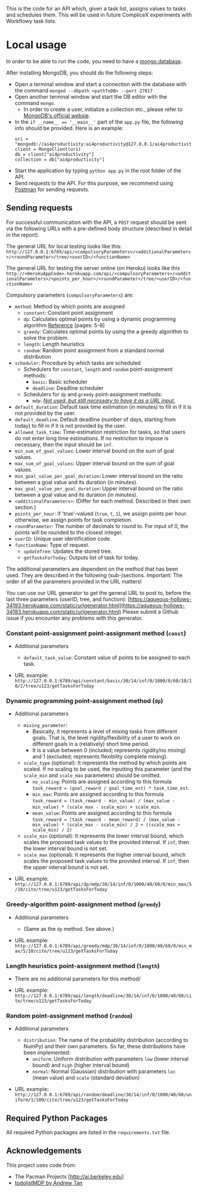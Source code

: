This is the code for an API which, given a task list, assigns values to tasks and schedules them. This will be used in future CompliceX experiments with Workflowy task lists.

# Local usage

In order to be able to run the code, you need to have a [mongo database](https://www.mongodb.com/).

After installing MongoDB, you should do the following steps:
- Open a terminal window and start a connection with the database with the command `mongod --dbpath <pathToDB> --port 27017`
- Open another terminal window and start the DB editor with the command `mongo`.
  - In order to create a user, initialize a collection etc., please refer to [MongoDB's official websie](https://www.mongodb.com/).
- In the `if __name__ == '__main__'` part of the `app.py` file, the following info should be provided. Here is an example:
    ```
    uri = "mongodb://ai4productivity:ai4productivity@127.0.0.1/ai4productivity"
    client = MongoClient(uri)
    db = client["ai4productivity"]
    collection = db["ai4productivity"]
    ```
- Start the application by typing `python app.py` in the root folder of the API.
- Send requests to the API. For this purpose, we recommend using [Postman](https://www.postman.com/) for sending requests.

## Sending requests

For successful communication with the API, a `POST` request should be sent via the following URLs with a pre-defined body structure (described in detail in the report).

The general URL for local testing looks like this: 
`http://127.0.0.1:6789/api/<compulsoryParameters>/<additionalParameters>/<roundParameter>/tree/<userID>/<functionName>`

The general URL for testing the server online (on Heroku) looks like this
`http://<HerokuAppCode>.herokuapp.com/api/<compulsoryParameters>/<additionalParameters>/<points_per_hour>/<roundParameter>/tree/<userID>/<functionName>`

Compulsory parameters (`compulsoryParameters`) are:
- `method`: Method by which points are assigned
    - `constant`: Constant point assignment
    - `dp`: Calculates optimal points by using a dynamic programming algorithm [Reference](http://www.cs.mun.ca/~kol/courses/2711-f13/dynprog.pdf) [pages: 5-8]
    - `greedy`: Calculates optimal points by using the a greedy algorithm to solve the problem. 
    - `length`: Length heuristics
    - `random`: Random point assignment from a standard normal distribution
- `scheduler`: Procedure by which tasks are scheduled
    - Schedulers for `constant`, `length` and `random` point-assignment methods:
        - `basic`: Basic scheduler
        - `deadline`: Deadline scheduler
    - Schedulers for `dp` and `greedy` point-assignment methods:
        - `mdp`: <i><u>Not used, but still necessary to have it as a URL input.</u></i>
- `default_duration`: Default task time estimation (in minutes) to fill in if it is not provided by the user.
- `default_deadline`: Default deadline (number of days, starting from today) to fill in if it is not provided by the user.
- `allowed_task_time`: Time-estimation restriction for tasks, so that users do not enter long time estimations. If no restriction to impose is necessary, then the input should be `inf`.
- `min_sum_of_goal_values`: Lower interval bound on the sum of goal values. 
- `max_sum_of_goal_values`: Upper interval bound on the sum of goal values.
- `min_goal_value_per_goal_duration`: Lower interval bound on the ratio between a goal value and its duration (in minutes).
- `max_goal_value_per_goal_duration`: Upper interval bound on the ratio between a goal value and its duration (in minutes).
- `<additionalParameters>`: (Differ for each method. Described in their own section.)
- `points_per_hour`: if 'true'-valued (`true`, `t`, `1`), we assign points per hour. otherwise, we assign points for task completion.
- `roundParameter`: The number of decimals to round to. For input of 0, the points will be rounded to the closest integer.
- `userID`: Unique user identification code.
- `functionName`: Type of request.
  - `updateTree`: Updates the stored tree.
  - `getTasksForToday`: Outputs list of task for today.

The additional parameters are dependent on the method that has been used. They are described in the following (sub-)sections. 
Important: The order of all the parameters provided in the URL matters!

You can use our URL generator to get the general URL to post to, before the last three parameters (userID, tree, and function): [https://aqueous-hollows-34193.herokuapp.com/static/urlgenerator.html](https://aqueous-hollows-34193.herokuapp.com/static/urlgenerator.html) Please submit a Github issue if you encounter any problems with this generator.

### Constant point-assignment point-assignment method (`const`)
- Additional parameters
  - `default_task_value`: Constant value of points to be assigned to each task.

- URL example: `http://127.0.0.1:6789/api/constant/basic/30/14/inf/0/1000/0/60/10/10/2/tree/u123/getTasksForToday`

### Dynamic programming point-assignment method (`dp`)
- Additional parameters
    - `mixing_parameter`:
        - Basically, it represents a level of mixing tasks from different goals. That is, the level rigidity/flexibility of a user to work on different goals in a (relatively) short time period. 
        - It is a value between 0 (included; represents rigidity/no mixing) and 1 (excluded; represents flexibility complete mixing).
    - `scale_type` (optional): It represents the method by which points are scaled. If no scaling to be used, the inputting this parameter (and the `scale_min` and `scale_max` parameters) should be omitted.
        - `no_scaling`: Points are assigned according to this formula `task_reward = (goal_reward / goal_time_est) * task_time_est`. 
        - `min_max`: Points are assigned according to this formula `task_reward = (task_reward - min_value) / (max_value - min_value) * (scale_max - scale_min) + scale_min`.
        - `mean_value`: Points are assigned according to this formula `task_reward = (task_reward - mean_reward) / (max_value - min_value) * (scale_max - scale_min) / 2 + ((scale_max + scale_min) / 2)`
    - `scale_min` (optional): It represents the lower interval bound, which scales the proposed task values to the provided interval. If `inf`, then the lower interval bound is not set.
    - `scale_max` (optional): It represents the higher interval bound, which scales the proposed task values to the provided interval. If `inf`, then the upper interval bound is not set.

- URL example: `http://127.0.0.1:6789/api/dp/mdp/30/14/inf/0/1000/40/60/0/min_max/5/10/cite/tree/u123/getTasksForToday`

### Greedy-algorithm point-assignment method (`greedy`)
- Additional parameters
    - (Same as the `dp` method. See above.)

- URL example: `http://127.0.0.1:6789/api/greedy/mdp/30/14/inf/0/1000/40/60/0/min_max/5/10/cite/tree/u123/getTasksForToday`

### Length heuristics point-assignment method (`length`)
- There are no additional parameters for this method/

- URL example: `http://127.0.0.1:6789/api/length/deadline/30/14/inf/0/1000/40/60/cite/tree/u123/getTasksForToday`

### Random point-assignment method (`random`)
- Additional parameters
  - `distribution`: The name of the probability distribution (according to NumPy) and their own parameters. So far, these distributions have been implemented:
    - `uniform`: Uniform distribution with parameters `low` (lower interval bound) and `high` (higher interval bound)
    - `normal`: Normal (Gaussian) distribution with parameters `loc` (mean value) and `scale` (standard deviation)
    
- URL example: `http://127.0.0.1:6789/api/random/deadline/30/14/inf/0/1000/40/60/uniform/1/100/cite/tree/u123/getTasksForToday`
  
## Required Python Packages

All required Python packages are listed in the `requirements.txt` file.

## Acknowledgements

This project uses code from:
- The Pacman Projects [http://ai.berkeley.edu]
- [todolistMDP by Andrew Tan](https://github.com/andrewztan/todolistMDP)
